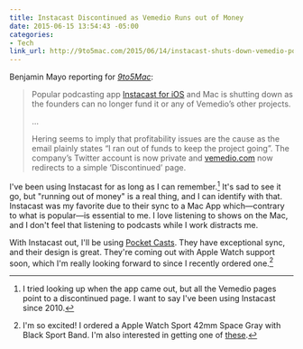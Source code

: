 ```yaml
---
title: Instacast Discontinued as Vemedio Runs out of Money
date: 2015-06-15 13:54:43 -05:00
categories:
- Tech
link_url: http://9to5mac.com/2015/06/14/instacast-shuts-down-vemedio-podcast-app/
---
```


Benjamin Mayo reporting for *[9to5Mac](http://9to5mac.com/2015/06/14/instacast-shuts-down-vemedio-podcast-app/)*:

> Popular podcasting app [Instacast for iOS](https://itunes.apple.com/us/app/id577056377?mt=8) and Mac is shutting down as the founders can no longer fund it or any of Vemedio’s other projects.
>
> …
>
> Hering seems to imply that profitability issues are the cause as the email plainly states “I ran out of funds to keep the project going”. The company’s Twitter account is now private and [vemedio.com](http://vemedio.com) now redirects to a simple ‘Discontinued’ page.

I've been using Instacast for as long as I can remember.[^1] It's sad to see it go, but "running out of money" is a real thing, and I can identify with that. Instacast was my favorite due to their sync to a Mac App  which—contrary to what is popular—is essential to me. I love listening to shows on the Mac, and I don't feel that listening to podcasts while I work distracts me.

With Instacast out, I'll be using [Pocket Casts](http://www.shiftyjelly.com/pocketcasts). They have exceptional sync, and their design is great. They're coming out with Apple Watch support soon, which I'm really looking forward to since I recently ordered one.[^2]

[^1]: I tried looking up when the app came out, but all the Vemedio pages point to a discontinued page. I want to say I've been using Instacast since 2010.

[^2]: I'm so excited! I ordered a Apple Watch Sport 42mm Space Gray with Black Sport Band. I'm also interested in getting one of [these](http://www.monoweardesign.com/shop/leather-dark-brown).
